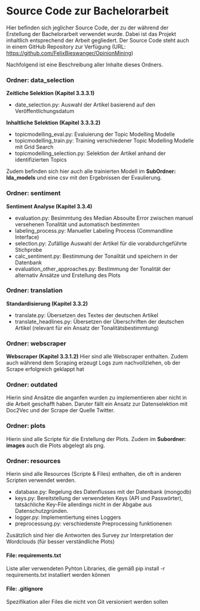 # Source Code zur Bachelorarbeit

Hier befinden sich jeglicher Source Code, der zu der während der Erstellung der Bachelorarbeit verwendet wurde. Dabei ist das Projekt inhaltlich entsprechend der Arbeit gegliedert. Der Source Code steht auch in einem GitHub Repository zur Verfügung
(URL: https://github.com/FelixBieswanger/OpinionMining)

Nachfolgend ist eine Beschreibung aller Inhalte dieses Ordners.

### **Ordner: data_selection**
**Zeitliche Selektion (Kapitel 3.3.3.1)**
- date_selection.py: Auswahl der Artikel basierend auf den Veröffentlichungsdatum 

**Inhaltliche Selektion (Kapitel 3.3.3.2)**
- topicmodelling_eval.py: Evaluierung der Topic Modelling Modelle
- topicmodelling_train.py: Training verschiedener Topic Modelling Modelle mit Grid Search
- topicmodelling_selection.py: Selektion der Artikel anhand der identifizierten Topics

Zudem befinden sich hier auch alle trainierten Modell im **SubOrdner: lda_models** und eine csv mit den Ergebnissen der Evaulierung.

### **Ordner: sentiment**
**Sentiment Analyse (Kapitel 3.3.4)**
- evaluation.py: Besimmtung des Median Absoulte Error zwischen manuel versehenen Tonalität und 
automatisch bestimmten
- labeling_process.py: Manueller Labeling Process (Commandline Interface)
- selection.py: Zufällige Auswahl der Artikel für die vorabdurchgeführte Stichprobe
- calc_sentiment.py: Bestimmung der Tonalität und speichern in der Datenbank
- evaluation_other_approaches.py: Bestimmung der Tonalität der alternativ Ansätze und 
Erstellung des Plots
    
### **Ordner: translation**
**Standardisierung (Kapitel 3.3.2)**
- translate.py: Übersetzen des Textes der deutschen Artikel
- translate_headlines.py: Übersetzen der Überschriften der deutschen Artikel 
(relevant für ein Ansatz der Tonalitätsbestimmtung)

### **Ordner: webscraper**
**Webscraper (Kapitel 3.3.1.2)**
Hier sind alle Webscraper enthalten. Zudem auch während dem Scraping erzeugt Logs zum nachvollziehen,
ob der Scrape erfolgreich geklappt hat


### **Ordner: outdated**
Hierin sind Ansätze die anganfen wurden zu implementieren aber nicht in die Arbeit geschafft haben.
Daruter fällt ein Ansatz zur Datenselektion mit Doc2Vec und der Scrape der Quelle Twitter.


### **Ordner: plots**
Hierin sind alle Scripte für die Erstellung der Plots. Zudem im **Subordner: images** auch die Plots abgelegt als png.     

### **Ordner: resources**
Hierin sind alle Resources (Scripte & Files) enthalten, die oft in anderen Scripten verwendet werden.
- database.py: Regelung des Datenflusses mit der Datenbank (mongodb)
- keys.py: Bereitstellung der verwendeten Keys (API und Passwörter), tatsächliche Key-File allerdings nicht in der Abgabe aus Datenschutzgründen.
- logger.py: Implementiertung eines Loggers
- preprocessung.py: verschiedenste Preprocessing funktionenen

Zusätzlich sind hier die Antworten des Survey zur Interpretation der Wordclouds (für besser verständliche Plots)

#### **File: requirements.txt**
Liste aller verwendeten Pyhton Libraries, die gemäß pip install -r requirements.txt installiert werden können

#### **File: .gitignore**
Spezifikation aller Files die nicht von Git versioniert werden sollen

